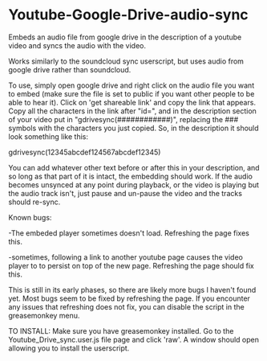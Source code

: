 # Youtube-Google-Drive-audio-sync
Embeds an audio file from google drive in the description of a youtube video and syncs the audio with the video.

Works similarly to the soundcloud sync userscript, but uses audio from google drive rather than soundcloud.

To use, simply open google drive and right click on the audio file you want to embed (make sure the file is set to public if you want other people to be able to hear it). Click on 'get shareable link' and copy the link that appears. Copy all the characters in the link after "id=", and in the description section of your video put in "gdrivesync(############)", replacing the ### symbols with the characters you just copied. So, in the description it should look something like this:

gdrivesync(12345abcdef124567abcdef12345)

You can add whatever other text before or after this in your description, and so long as that part of it is intact, the embedding should work. If the audio becomes unsynced at any point during playback, or the video is playing but the audio track isn't, just pause and un-pause the video and the tracks should re-sync.

Known bugs:

-The embeded player sometimes doesn't load. Refreshing the page fixes this.

-sometimes, following a link to another youtube page causes the video player to to persist on top of the new page. Refreshing the page should fix this.

This is still in its early phases, so there are likely more bugs I haven't found yet. Most bugs seem to be fixed by refreshing the page. If you encounter any issues that refreshing does not fix, you can disable the script in the greasemonkey menu.

TO INSTALL: Make sure you have greasemonkey installed. Go to the Youtube_Drive_sync.user.js file page and click 'raw'. A window should open allowing you to install the userscript.
